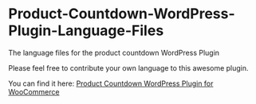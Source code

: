 Product-Countdown-WordPress-Plugin-Language-Files
=================================================

The language files for the product countdown WordPress Plugin

Please feel free to contribute your own language to this awesome plugin.

You can find it here: [Product Countdown WordPress Plugin for WooCommerce](http://wp-buddy.com/products/plugins/product-countdown-wordpress-plugin-for-woocommerce/)

